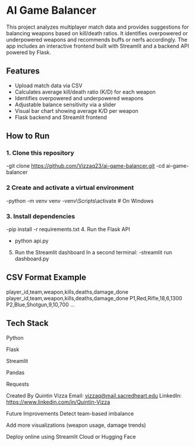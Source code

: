 # AI Game Balancer

This project analyzes multiplayer match data and provides suggestions for balancing weapons based on kill/death ratios. It identifies overpowered or underpowered weapons and recommends buffs or nerfs accordingly. The app includes an interactive frontend built with Streamlit and a backend API powered by Flask.

## Features

- Upload match data via CSV
- Calculates average kill/death ratio (K/D) for each weapon
- Identifies overpowered and underpowered weapons
- Adjustable balance sensitivity via a slider
- Visual bar chart showing average K/D per weapon
- Flask backend and Streamlit frontend

## How to Run

### 1. Clone this repository
-git clone https://github.com/Vizzaq23/ai-game-balancer.git
-cd ai-game-balancer
### 2 Create and activate a virtual environment
-python -m venv venv
-venv\Scripts\activate  # On Windows
### 3. Install dependencies
-pip install -r requirements.txt
4. Run the Flask API
- python api.py
5. Run the Streamlit dashboard
In a second terminal:
-streamlit run dashboard.py

## CSV Format Example
player_id,team,weapon,kills,deaths,damage_done
player_id,team,weapon,kills,deaths,damage_done
P1,Red,Rifle,18,6,1300
P2,Blue,Shotgun,9,10,700
...
## Tech Stack
Python

Flask

Streamlit

Pandas

Requests

Created By
Quintin Vizza
Email: vizzaq@mail.sacredheart.edu
LinkedIn: https://www.linkedin.com/in/Quintin-Vizza

Future Improvements
Detect team-based imbalance

Add more visualizations (weapon usage, damage trends)

Deploy online using Streamlit Cloud or Hugging Face


